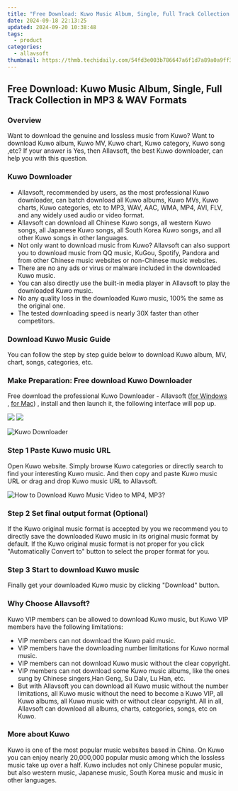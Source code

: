 ```yaml
---
title: "Free Download: Kuwo Music Album, Single, Full Track Collection in MP3 & WAV Formats"
date: 2024-09-18 22:13:25
updated: 2024-09-20 10:38:48
tags:
  - product
categories:
  - allavsoft
thumbnail: https://thmb.techidaily.com/54fd3e003b786647a6f1d7a89a0a9ff3e56e44f972b8ef6e36ebd7fc54a18cb3.jpg
---
```


## Free Download: Kuwo Music Album, Single, Full Track Collection in MP3 & WAV Formats

### Overview

Want to download the genuine and lossless music from Kuwo? Want to download Kuwo album, Kuwo MV, Kuwo chart, Kuwo category, Kuwo song ,etc? If your answer is Yes, then Allavsoft, the best Kuwo downloader, can help you with this question.

### Kuwo Downloader

* Allavsoft, recommended by users, as the most professional Kuwo downloader, can batch download all Kuwo albums, Kuwo MVs, Kuwo charts, Kuwo categories, etc to MP3, WAV, AAC, WMA, MP4, AVI, FLV, and any widely used audio or video format.
* Allavsoft can download all Chinese Kuwo songs, all western Kuwo songs, all Japanese Kuwo songs, all South Korea Kuwo songs, and all other Kuwo songs in other languages.
* Not only want to download music from Kuwo? Allavsoft can also support you to download music from QQ music, KuGou, Spotify, Pandora and from other Chinese music websites or non-Chinese music websites.
* There are no any ads or virus or malware included in the downloaded Kuwo music.
* You can also directly use the built-in media player in Allavsoft to play the downloaded Kuwo music.
* No any quality loss in the downloaded Kuwo music, 100% the same as the original one.
* The tested downloading speed is nearly 30X faster than other competitors.

### Download Kuwo Music Guide

You can follow the step by step guide below to download Kuwo album, MV, chart, songs, categories, etc.

### Make Preparation: Free download Kuwo Downloader

Free download the professional Kuwo Downloader - Allavsoft ([for Windows](https://tools.techidaily.com/allavsoft/products/) , [for Mac](https://tools.techidaily.com/allavsoft/products/)) , install and then launch it, the following interface will pop up.

[![](https://www.allavsoft.com/how-to/../images/how-to/free-download-win.jpg)](https://tools.techidaily.com/allavsoft/products/) [![](https://www.allavsoft.com/how-to/../images/how-to/free-download-mac.jpg)](https://tools.techidaily.com/allavsoft/products/)

![Kuwo Downloader](https://www.allavsoft.com/how-to/../images/allavsoft/screen-shot-600.jpg)

### Step 1 Paste Kuwo music URL

Open Kuwo website. Simply browse Kuwo categories or directly search to find your interesting Kuwo music. And then copy and paste Kuwo music URL or drag and drop Kuwo music URL to Allavsoft.

![How to Download Kuwo Music Video to MP4, MP3?](https://www.allavsoft.com/how-to/../images/how-to/download-rtmp-video/download-rtmp-video.jpg)

### Step 2 Set final output format (Optional)

If the Kuwo original music format is accepted by you we recommend you to directly save the downloaded Kuwo music in its original music format by default. If the Kuwo original music format is not proper for you click "Automatically Convert to" button to select the proper format for you.

### Step 3 Start to download Kuwo music

Finally get your downloaded Kuwo music by clicking "Download" button.

### Why Choose Allavsoft?

Kuwo VIP members can be allowed to download Kuwo music, but Kuwo VIP members have the following limitations:

* VIP members can not download the Kuwo paid music.
* VIP members have the downloading number limitations for Kuwo normal music.
* VIP members can not download Kuwo music without the clear copyright.
* VIP members can not download some Kuwo music albums, like the ones sung by Chinese singers,Han Geng, Su Dalv, Lu Han, etc.
* But with Allavsoft you can download all Kuwo music without the number limitations, all Kuwo music without the need to become a Kuwo VIP, all Kuwo albums, all Kuwo music with or without clear copyright. All in all, Allavsoft can download all albums, charts, categories, songs, etc on Kuwo.

### More about Kuwo

Kuwo is one of the most popular music websites based in China. On Kuwo you can enjoy nearly 20,000,000 popular music among which the lossless music take up over a half. Kuwo includes not only Chinese popular music, but also western music, Japanese music, South Korea music and music in other languages.

<ins class="adsbygoogle"
     style="display:block"
     data-ad-format="autorelaxed"
     data-ad-client="ca-pub-7571918770474297"
     data-ad-slot="1223367746"></ins>



<ins class="adsbygoogle"
     style="display:block"
     data-ad-client="ca-pub-7571918770474297"
     data-ad-slot="8358498916"
     data-ad-format="auto"
     data-full-width-responsive="true"></ins>

